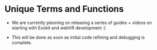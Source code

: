 # Unique Terms and Functions

   * We are currently planning on releasing a series of guides + videos on starting with Exokit and webVR development :)
   
   * This will be done as soon as initial code refining and debugging is complete.

    
